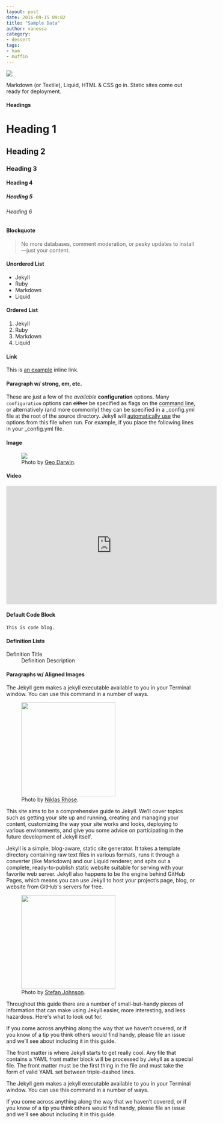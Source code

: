 ```yaml
---
layout: post
date: 2016-09-15 09:02
title: "Sample Data"
author: vanessa
category:
- dessert
tags:
- ham
- muffin
---
```


<img src="http://farm4.staticflickr.com/3325/4606441280_7617930c63_b.jpg" />

Markdown (or Textile), Liquid, HTML & CSS go in. Static sites come out ready for deployment.

#### Headings

# Heading 1

## Heading 2

### Heading 3

#### Heading 4

##### Heading 5

###### Heading 6

#### Blockquote

> No more databases, comment moderation, or pesky updates to install—just your content.



#### Unordered List

* Jekyll
* Ruby
* Markdown
* Liquid

#### Ordered List

1. Jekyll
2. Ruby
3. Markdown
4. Liquid

#### Link

This is <a href="http://example.com/" title="Title">an example</a> inline link.

#### Paragraph w/ strong, em, etc.

These are just a few of the *available* **configuration** options. Many <code>configuration</code> options can <strike>either</strike> be specified as flags on the <abbr title="Command Line Tool">command line</abbr>, or alternatively (and more commonly) they can be specified in a _config.yml file at the root of the source directory. Jekyll will <a href="http://joro.me/" target="_blank">automatically use</a> the options from this file when run. For example, if you place the following lines in your _config.yml file.

#### Image
<figure class="aligncenter">
	<img src="https://images.unsplash.com/photo-1444952483853-7c36e902e722?dpr=1&auto=format&crop=entropy&fit=crop&w=1500&h=1125&q=80&cs=tinysrgb" />
	<figcaption>Photo by <a href="https://unsplash.com/@geostablephl" target="_blank">Geo Darwin</a>.</figcaption>
</figure>

#### Video

<iframe width="560" height="315" src="https://www.youtube.com/embed/iWowJBRMtpc" frameborder="0" allowfullscreen></iframe>

#### Default Code Block

    This is code blog.

#### Definition Lists

<dl>
    <dt>Definition Title</dt>
    <dd>Definition Description</dd>
</dl>

#### Paragraphs w/ Aligned Images

The Jekyll gem makes a jekyll executable available to you in your Terminal window. You can use this command in a number of ways.

<figure class="alignleft">
	<img width="250" src="https://images.unsplash.com/photo-1428660386617-8d277e7deaf2?dpr=1&auto=format&crop=entropy&fit=crop&w=1500&h=1125&q=80&cs=tinysrgb" />
	<figcaption>Photo by <a href="https://unsplash.com/@blitzer" target="_blank">Niklas Rhöse</a>.</figcaption>
</figure>

This site aims to be a comprehensive guide to Jekyll. We’ll cover topics such as getting your site up and running, creating and managing your content, customizing the way your site works and looks, deploying to various environments, and give you some advice on participating in the future development of Jekyll itself.

Jekyll is a simple, blog-aware, static site generator. It takes a template directory containing raw text files in various formats, runs it through a converter (like Markdown) and our Liquid renderer, and spits out a complete, ready-to-publish static website suitable for serving with your favorite web server. Jekyll also happens to be the engine behind GitHub Pages, which means you can use Jekyll to host your project’s page, blog, or website from GitHub's servers for free.

<figure class="alignright">
	<img width="250" src="https://images.unsplash.com/photo-1471253387723-35c53c9f97ca?dpr=1&auto=format&crop=entropy&fit=crop&w=1500&h=2250&q=80&cs=tinysrgb" />
	<figcaption>Photo by <a href="https://unsplash.com/@stefanjonhson" target="_blank">Stefan Johnson</a>.</figcaption>
</figure>

Throughout this guide there are a number of small-but-handy pieces of information that can make using Jekyll easier, more interesting, and less hazardous. Here's what to look out for.

If you come across anything along the way that we haven’t covered, or if you know of a tip you think others would find handy, please file an issue and we’ll see about including it in this guide.

The front matter is where Jekyll starts to get really cool. Any file that contains a YAML front matter block will be processed by Jekyll as a special file. The front matter must be the first thing in the file and must take the form of valid YAML set between triple-dashed lines.

The Jekyll gem makes a jekyll executable available to you in your Terminal window. You can use this command in a number of ways.

If you come across anything along the way that we haven’t covered, or if you know of a tip you think others would find handy, please file an issue and we’ll see about including it in this guide.